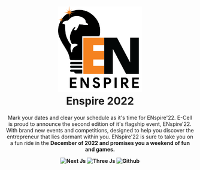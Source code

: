 <h1 align="center">
  <img alt="cgapp logo" src="./public/darkLogo.png" width="224px"/><br/>
  Enspire 2022
</h1>
<p align="center">Mark your dates and clear your schedule as it's time for ENspire'22. E-Cell is proud to announce the second edition of it's flagship event, ENspire'22. With brand new events and competitions, designed to help you discover the entrepreneur that lies dormant within you. 
ENspire'22 is sure to take you on a fun ride in the <b>December of 2022 and promises you a weekend of fun and games.

<p align="center">
    <img src="https://img.shields.io/badge/Next-black?style=for-the-badge&logo=next.js&logoColor=white" alt="Next Js" />
    <img src="https://img.shields.io/badge/threejs-black?style=for-the-badge&logo=three.js&logoColor=white" alt="Three Js" />
    <img src="https://img.shields.io/badge/github-%23121011.svg?style=for-the-badge&logo=github&logoColor=white" alt="Github" />
</p>
